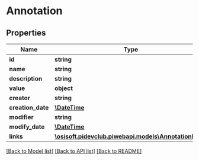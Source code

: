 # Annotation

## Properties
Name | Type | Description | Notes
------------ | ------------- | ------------- | -------------
**id** | **string** |  | [optional] 
**name** | **string** |  | [optional] 
**description** | **string** |  | [optional] 
**value** | **object** |  | [optional] 
**creator** | **string** |  | [optional] 
**creation_date** | [**\DateTime**](\DateTime.md) |  | [optional] 
**modifier** | **string** |  | [optional] 
**modify_date** | [**\DateTime**](\DateTime.md) |  | [optional] 
**links** | [**\osisoft.pidevclub.piwebapi.models\AnnotationLinks**](AnnotationLinks.md) |  | [optional] 

[[Back to Model list]](../README.md#documentation-for-models) [[Back to API list]](../README.md#documentation-for-api-endpoints) [[Back to README]](../README.md)


